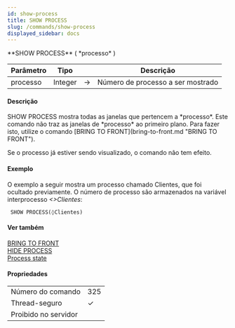 ```yaml
---
id: show-process
title: SHOW PROCESS
slug: /commands/show-process
displayed_sidebar: docs
---
```


<!--REF #_command_.SHOW PROCESS.Syntax-->**SHOW PROCESS** ( *processo* )<!-- END REF-->
<!--REF #_command_.SHOW PROCESS.Params-->
| Parâmetro | Tipo |  | Descrição |
| --- | --- | --- | --- |
| processo | Integer | &#8594;  | Número de processo a ser mostrado |

<!-- END REF-->

#### Descrição 

<!--REF #_command_.SHOW PROCESS.Summary-->SHOW PROCESS mostra todas as janelas que pertencem a *processo*.<!-- END REF--> Este comando não traz as janelas de *processo* ao primeiro plano. Para fazer isto, utilize o comando [BRING TO FRONT](bring-to-front.md "BRING TO FRONT").  
Se o processo já estiver sendo visualizado, o comando não tem efeito.

#### Exemplo 

O exemplo a seguir mostra um processo chamado Clientes, que foi ocultado previamente. O número de processo são armazenados na variável interprocesso *<>Clientes*:

```4d
 SHOW PROCESS(◊Clientes)
```

#### Ver também 

[BRING TO FRONT](bring-to-front.md)  
[HIDE PROCESS](hide-process.md)  
[Process state](process-state.md)  

#### Propriedades
|  |  |
| --- | --- |
| Número do comando | 325 |
| Thread-seguro | &check; |
| Proibido no servidor ||


